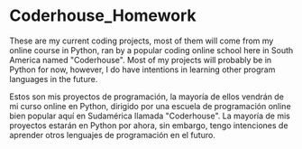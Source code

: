 # Coderhouse_Homework
These are my current coding projects, most of them will come from my online course in Python, ran by a popular coding online school here in South America named "Coderhouse". Most of my projects will probably be in Python for now, however, I do have intentions in learning other program languages in the future.

Estos son mis proyectos de programación, la mayoría de ellos vendrán de mi curso online en Python, dirigido por una escuela de programación online bien popular aquí en Sudamérica llamada "Coderhouse". La mayoría de mis proyectos estarán en Python por ahora, sin embargo, tengo intenciones de aprender otros lenguajes de programación en el futuro.